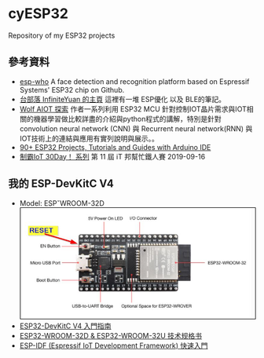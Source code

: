 # cyESP32
Repository of my ESP32 projects

## 參考資料 ##
* [esp-who](https://github.com/espressif/esp-who) A face detection and recognition platform based on Espressif Systems' ESP32 chip on Github.
* [台部落 InfiniteYuan 的主頁](https://www.twblogs.net/u/5b8d687a2b717718833dbfb4/2) 這裡有一堆 ESP優化 以及 BLE的筆記。
* [Wolf AIOT 探索](https://www.wolfaiottw.com/0-%e5%88%9d%e8%a8%80/) 作者一系列利用 ESP32 MCU 針對控制IOT晶片需求與IOT相關的機器學習做比較詳盡的介紹與python程式的講解，特別是針對convolution neural network (CNN) 與 Recurrent neural network(RNN) 與IOT技術上的連結與應用有實列說明與展示。。
* [90+ ESP32 Projects, Tutorials and Guides with Arduino IDE](https://randomnerdtutorials.com/projects-esp32/)
* [制霸IoT 30Day！ 系列](https://ithelp.ithome.com.tw/users/20120588/ironman/2842) 第 11 屆 iT 邦幫忙鐵人賽 2019-09-16

## 我的 ESP-DevKitC V4 ##
* Model: ESPˇWROOM-32D ![開發板的主要組件、接口及控制方式](https://github.com/charluz/cyESP32/blob/master/_DOC/ESP32%20DevKitC%20V4%20%E9%96%8B%E7%99%BC%E6%9D%BF.jpg)
* [ESP32-DevKitC V4 入門指南](https://docs.espressif.com/projects/esp-idf/zh_CN/latest/esp32/hw-reference/esp32/get-started-devkitc.html#get-started-esp32-devkitc-board-front)
* [ESP32-WROOM-32D & ESP32-WROOM-32U 技术规格书](https://www.espressif.com/sites/default/files/documentation/esp32-wroom-32d_esp32-wroom-32u_datasheet_cn.pdf)
* [ESP-IDF (Espressif IoT Development Framework) 快速入門](https://docs.espressif.com/projects/esp-idf/zh_CN/latest/esp32/get-started/index.html)
